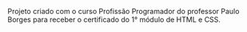 Projeto criado com o curso Profissão Programador do professor Paulo Borges para receber o certificado do 1° módulo de HTML e CSS.
